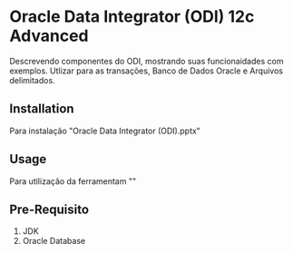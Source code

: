 # Oracle Data Integrator (ODI) 12c Advanced
Descrevendo componentes do ODI, mostrando suas funcionaidades com exemplos. 
Utlizar para as transações, Banco de Dados Oracle e Arquivos delimitados.
## Installation
Para instalação "Oracle Data Integrator (ODI).pptx"
## Usage
Para utilização da ferramentam ""
## Pre-Requisito
1. JDK
2. Oracle Database
